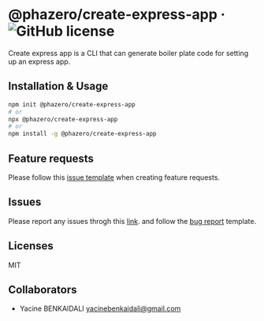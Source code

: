 # @phazero/create-express-app &middot; ![GitHub license](https://img.shields.io/badge/license-MIT-blue.svg)

Create express app is a CLI that can generate boiler plate code for setting up an express app.

## Installation & Usage

```bash
npm init @phazero/create-express-app
# or
npx @phazero/create-express-app
# or
npm install -g @phazero/create-express-app
```

## Feature requests

Please follow this [issue template](https://github.com/PhazeRoOman/create-express-app/issues/new?assignees=&labels=type%3AEnhancement&template=FEATURE_REQUEST.md&title=) when creating feature requests.

## Issues

Please report any issues throgh this [link](https://github.com/PhazeRoOman/create-express-app/issues). and follow the [bug report](https://github.com/PhazeRoOman/create-express-app/issues/new?assignees=&labels=type%3AEnhancement&template=bug_report.md&title=) template.

## Licenses

MIT

## Collaborators

- Yacine BENKAIDALI <yacinebenkaidali@gmail.com>
